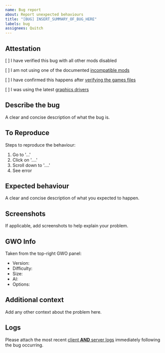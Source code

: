 ```yaml
---
name: Bug report
about: Report unexpected behaviours
title: "[BUG] INSERT_SUMMARY_OF_BUG_HERE"
labels: bug
assignees: Quitch
---
```


## Attestation

[ ] I have verified this bug with all other mods disabled

[ ] I am not using one of the documented [incompatible mods](https://github.com/Quitch/GW-AI-Overhaul#incompatible-mods)

[ ] I have confirmed this happens after [verifying the games files](https://support.planetaryannihilation.com/kb/faq.php?id=188)

[ ] I was using the latest [graphics drivers](https://support.planetaryannihilation.com/kb/faq.php?id=218)

## Describe the bug

A clear and concise description of what the bug is.

## To Reproduce

Steps to reproduce the behaviour:

1. Go to '...'
2. Click on '....'
3. Scroll down to '....'
4. See error

## Expected behaviour

A clear and concise description of what you expected to happen.

## Screenshots

If applicable, add screenshots to help explain your problem.

## GWO Info

Taken from the top-right GWO panel:

- Version:
- Difficulty:
- Size:
- AI:
- Options:

## Additional context

Add any other context about the problem here.

## Logs

Please attach the most recent [client **AND** server logs](https://support.planetaryannihilation.com/kb/faq.php?id=182) immediately following the bug occurring.
